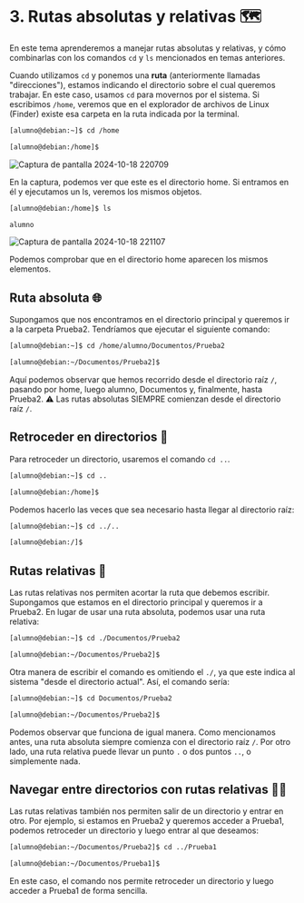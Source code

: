 # 3. Rutas absolutas y relativas 🗺️

En este tema aprenderemos a manejar rutas absolutas y relativas, y cómo combinarlas con los comandos `cd` y `ls` mencionados en temas anteriores.

Cuando utilizamos `cd` y ponemos una **ruta** (anteriormente llamadas "direcciones"), estamos indicando el directorio sobre el cual queremos trabajar. En este caso, usamos `cd` para movernos por el sistema. Si escribimos `/home`, veremos que en el explorador de archivos de Linux (Finder) existe esa carpeta en la ruta indicada por la terminal.

```bash
[alumno@debian:~]$ cd /home

[alumno@debian:/home]$
```

![Captura de pantalla 2024-10-18 220709](https://github.com/user-attachments/assets/5a653790-a960-4671-94c3-49c4702f2289)

En la captura, podemos ver que este es el directorio home. Si entramos en él y ejecutamos un ls, veremos los mismos objetos.

```bash
[alumno@debian:/home]$ ls

alumno
```

![Captura de pantalla 2024-10-18 221107](https://github.com/user-attachments/assets/6dd7fc09-4725-42c7-b2f2-2a569c136dff)

Podemos comprobar que en el directorio home aparecen los mismos elementos.

## Ruta absoluta 🌐

Supongamos que nos encontramos en el directorio principal y queremos ir a la carpeta Prueba2. Tendríamos que ejecutar el siguiente comando:

```bash
[alumno@debian:~]$ cd /home/alumno/Documentos/Prueba2

[alumno@debian:~/Documentos/Prueba2]$
```

Aquí podemos observar que hemos recorrido desde el directorio raíz `/`, pasando por home, luego alumno, Documentos y, finalmente, hasta Prueba2.
⚠️ Las rutas absolutas SIEMPRE comienzan desde el directorio raíz `/`.

## Retroceder en directorios 🔄

Para retroceder un directorio, usaremos el comando `cd ..`.

```bash
[alumno@debian:~]$ cd ..

[alumno@debian:/home]$
```

Podemos hacerlo las veces que sea necesario hasta llegar al directorio raíz:

```bash
[alumno@debian:~]$ cd ../..

[alumno@debian:/]$
```

## Rutas relativas 📍

Las rutas relativas nos permiten acortar la ruta que debemos escribir. Supongamos que estamos en el directorio principal y queremos ir a Prueba2. En lugar de usar una ruta absoluta, podemos usar una ruta relativa:

```bash
[alumno@debian:~]$ cd ./Documentos/Prueba2

[alumno@debian:~/Documentos/Prueba2]$ 
```

Otra manera de escribir el comando es omitiendo el `./`, ya que este indica al sistema "desde el directorio actual". Así, el comando sería:

```bash
[alumno@debian:~]$ cd Documentos/Prueba2

[alumno@debian:~/Documentos/Prueba2]$ 
```

Podemos observar que funciona de igual manera.
Como mencionamos antes, una ruta absoluta siempre comienza con el directorio raíz `/`. Por otro lado, una ruta relativa puede llevar un punto `.` o dos puntos `..`, o simplemente nada.

## Navegar entre directorios con rutas relativas 🚶‍♂️

Las rutas relativas también nos permiten salir de un directorio y entrar en otro. Por ejemplo, si estamos en Prueba2 y queremos acceder a Prueba1, podemos retroceder un directorio y luego entrar al que deseamos:

```bash
[alumno@debian:~/Documentos/Prueba2]$ cd ../Prueba1

[alumno@debian:~/Documentos/Prueba1]$ 
```

En este caso, el comando nos permite retroceder un directorio y luego acceder a Prueba1 de forma sencilla.



















